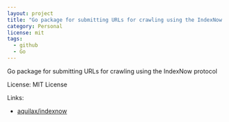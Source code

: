 ```yaml
---
layout: project
title: "Go package for submitting URLs for crawling using the IndexNow protocol"
category: Personal
license: mit
tags:
  - github
  - Go
---
```


Go package for submitting URLs for crawling using the IndexNow protocol

License: MIT License

Links:

* [aquilax/indexnow](https://github.com/aquilax/indexnow)
